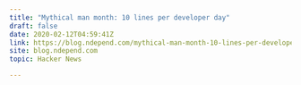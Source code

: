 ```yaml
---
title: "Mythical man month: 10 lines per developer day"
draft: false
date: 2020-02-12T04:59:41Z
link: https://blog.ndepend.com/mythical-man-month-10-lines-per-developer-day/?utm_medium=RSS&utm_source=hune
site: blog.ndepend.com
topic: Hacker News  

---
```

